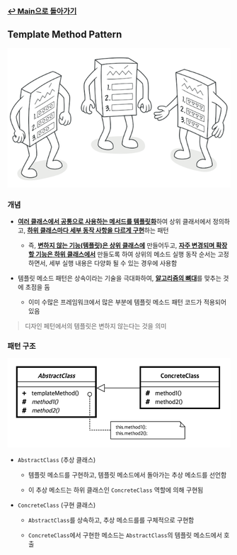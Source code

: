 ### [↩︎ Main으로 돌아가기](../../README.md)

## Template Method Pattern

![template-method](../../image/refactoring-guru/template-method.png)

### 개념

- <b><u>여러 클래스에서 공통으로 사용하는 메서드를 템플릿화</u></b>하여 상위 클래서에서 정의하고, <b><u>하위 클래스마다 세부 동작 사항을 다르게 구현</u></b>하는 패턴

  - 즉, <b><u>변하지 않는 기능(템플릿)은 상위 클래스에</u></b> 만들어두고, <b><u>자주 변경되며 확장할 기능은 하위 클래스에서</u></b> 만들도록 하여
    상위의 메소드 실행 동작 순서는 고정하면서, 세부 실행 내용은 다양화 될 수 있는 경우에 사용함

- 템플릿 메소드 패턴은 상속이라는 기술을 극대화하여, <b><u>알고리즘의 뼈대</u></b>를 맞추는 것에 초점을 둠

  - 이미 수많은 프레임워크에서 많은 부분에 템플릿 메소드 패턴 코드가 적용되어 있음

> 디자인 페턴에서의 템플릿은 변하지 않는다는 것을 의미

### 패턴 구조

![teamplate_method](../../image/structure/teamplate_method.png)

- `AbstractClass` (추상 클래스)

  - 템플릿 메소드를 구현하고, 템플릿 메소드에서 돌아가는 추상 메소드를 선언함

  - 이 추상 메소드는 하위 클래스인 `ConcreteClass` 역할에 의해 구현됨

- `ConcreteClass` (구현 클래스)

  - `AbstractClass`를 상속하고, 추상 메소드를를 구체적으로 구현함

  - `ConcreteClass`에서 구현한 메소드는 `AbstractClass`의 템플릿 메소드에서 호출
